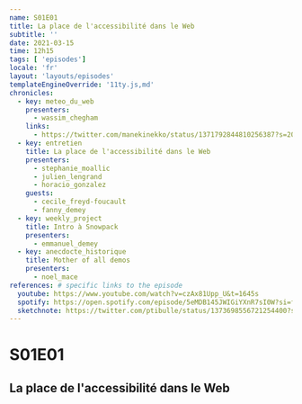 ```yaml
---
name: S01E01
title: La place de l'accessibilité dans le Web
subtitle: ''
date: 2021-03-15
time: 12h15
tags: [ 'episodes']
locale: 'fr'
layout: 'layouts/episodes'
templateEngineOverride: '11ty.js,md'
chronicles:
  - key: meteo_du_web
    presenters: 
      - wassim_chegham
    links:
      - https://twitter.com/manekinekko/status/1371792844810256387?s=20
  - key: entretien
    title: La place de l'accessibilité dans le Web
    presenters:
      - stephanie_moallic
      - julien_lengrand
      - horacio_gonzalez
    guests:
      - cecile_freyd-foucault
      - fanny_demey
  - key: weekly_project
    title: Intro à Snowpack
    presenters: 
      - emmanuel_demey
  - key: anecdocte_historique
    title: Mother of all demos
    presenters:
      - noel_mace
references: # specific links to the episode
  youtube: https://www.youtube.com/watch?v=czAx81Upp_U&t=1645s
  spotify: https://open.spotify.com/episode/5eMDB145JWIGiYXnR7sI0W?si=f53700a15a834da8
  sketchnote: https://twitter.com/ptibulle/status/1373698556721254400?s=20
---
```


# S01E01

## La place de l'accessibilité dans le Web
